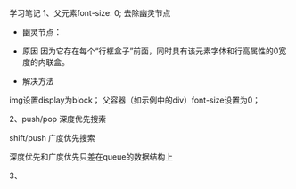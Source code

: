 学习笔记
1、父元素font-size: 0; 去除幽灵节点
* 幽灵节点： 

* 原因
因为它存在每个“行框盒子”前面，同时具有该元素字体和行高属性的0宽度的内联盒。

* 解决方法

img设置display为block；
父容器（如示例中的div）font-size设置为0；

2、push/pop  深度优先搜索

shift/push  广度优先搜索

深度优先和广度优先只差在queue的数据结构上

3、
